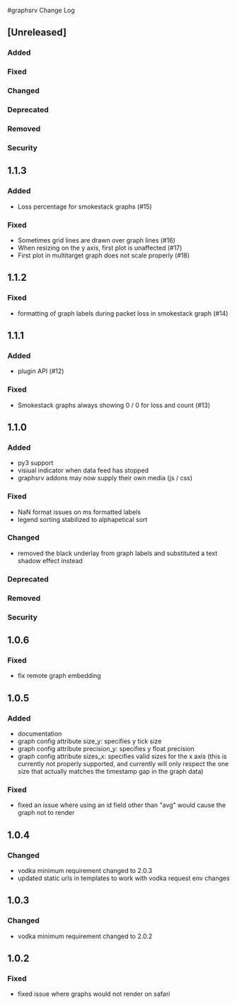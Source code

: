 
#graphsrv Change Log

## [Unreleased]

### Added
### Fixed
### Changed
### Deprecated
### Removed
### Security

## 1.1.3

### Added

- Loss percentage for smokestack graphs (#15)

### Fixed

- Sometimes grid lines are drawn over graph lines (#16)
- When resizing on the y axis, first plot is unaffected (#17)
- First plot in multitarget graph does not scale properly (#18)

## 1.1.2

### Fixed

- formatting of graph labels during packet loss in smokestack graph (#14)

## 1.1.1

### Added

- plugin API (#12)

### Fixed

- Smokestack graphs always showing 0 / 0 for loss and count (#13)

## 1.1.0

### Added

- py3 support
- visiual indicator when data feed has stopped
- graphsrv addons may now supply their own media (js / css)

### Fixed

- NaN format issues on ms formatted labels
- legend sorting stabilized to alphapetical sort

### Changed

- removed the black underlay from graph labels and substituted a text shadow effect instead

### Deprecated
### Removed
### Security

## 1.0.6
### Fixed

- fix remote graph embedding

## 1.0.5

### Added

- documentation
- graph config attribute size_y: specifies y tick size
- graph config attribute precision_y: specifies y float precision
- graph config attribute sizes_x: specifies valid sizes for the x axis (this is currently not properly
  supported, and currently will only respect the one size that actually matches the timestamp gap in the
  graph data)

### Fixed

- fixed an issue where using an id field other than "avg" would cause the graph not to render

## 1.0.4

### Changed

- vodka minimum requirement changed to 2.0.3
- updated static urls in templates to work with vodka request env changes

## 1.0.3

### Changed
- vodka minimum requirement changed to 2.0.2

## 1.0.2

### Fixed
- fixed issue where graphs would not render on safari
